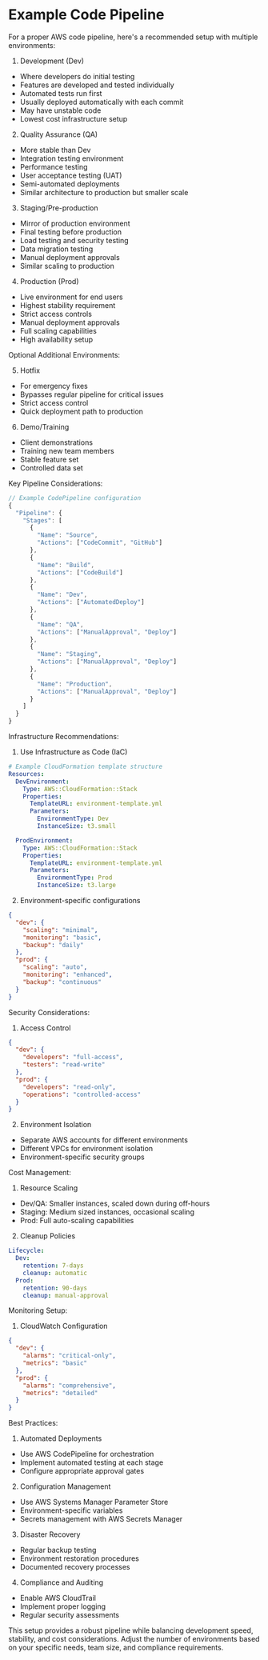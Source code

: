 # Example Code Pipeline

For a proper AWS code pipeline, here's a recommended setup with multiple environments:

1. Development (Dev)

* Where developers do initial testing
* Features are developed and tested individually
* Automated tests run first
* Usually deployed automatically with each commit
* May have unstable code
* Lowest cost infrastructure setup

2. Quality Assurance (QA)

* More stable than Dev
* Integration testing environment
* Performance testing
* User acceptance testing (UAT)
* Semi-automated deployments
* Similar architecture to production but smaller scale

3. Staging/Pre-production

* Mirror of production environment
* Final testing before production
* Load testing and security testing
* Data migration testing
* Manual deployment approvals
* Similar scaling to production

4. Production (Prod)

* Live environment for end users
* Highest stability requirement
* Strict access controls
* Manual deployment approvals
* Full scaling capabilities
* High availability setup

Optional Additional Environments:

5. Hotfix

* For emergency fixes
* Bypasses regular pipeline for critical issues
* Strict access control
* Quick deployment path to production

6. Demo/Training

* Client demonstrations
* Training new team members
* Stable feature set
* Controlled data set

Key Pipeline Considerations:

```typescript
// Example CodePipeline configuration
{
  "Pipeline": {
    "Stages": [
      {
        "Name": "Source",
        "Actions": ["CodeCommit", "GitHub"]
      },
      {
        "Name": "Build",
        "Actions": ["CodeBuild"]
      },
      {
        "Name": "Dev",
        "Actions": ["AutomatedDeploy"]
      },
      {
        "Name": "QA",
        "Actions": ["ManualApproval", "Deploy"]
      },
      {
        "Name": "Staging",
        "Actions": ["ManualApproval", "Deploy"]
      },
      {
        "Name": "Production",
        "Actions": ["ManualApproval", "Deploy"]
      }
    ]
  }
}
```

Infrastructure Recommendations:

1. Use Infrastructure as Code (IaC)

```yaml
# Example CloudFormation template structure
Resources:
  DevEnvironment:
    Type: AWS::CloudFormation::Stack
    Properties:
      TemplateURL: environment-template.yml
      Parameters:
        EnvironmentType: Dev
        InstanceSize: t3.small

  ProdEnvironment:
    Type: AWS::CloudFormation::Stack
    Properties:
      TemplateURL: environment-template.yml
      Parameters:
        EnvironmentType: Prod
        InstanceSize: t3.large
```

2. Environment-specific configurations

```json
{
  "dev": {
    "scaling": "minimal",
    "monitoring": "basic",
    "backup": "daily"
  },
  "prod": {
    "scaling": "auto",
    "monitoring": "enhanced",
    "backup": "continuous"
  }
}
```

Security Considerations:

1. Access Control

```json
{
  "dev": {
    "developers": "full-access",
    "testers": "read-write"
  },
  "prod": {
    "developers": "read-only",
    "operations": "controlled-access"
  }
}
```

2. Environment Isolation

* Separate AWS accounts for different environments
* Different VPCs for environment isolation
* Environment-specific security groups

Cost Management:

1. Resource Scaling

* Dev/QA: Smaller instances, scaled down during off-hours
* Staging: Medium sized instances, occasional scaling
* Prod: Full auto-scaling capabilities

2. Cleanup Policies

```yaml
Lifecycle:
  Dev:
    retention: 7-days
    cleanup: automatic
  Prod:
    retention: 90-days
    cleanup: manual-approval
```

Monitoring Setup:

1. CloudWatch Configuration

```json
{
  "dev": {
    "alarms": "critical-only",
    "metrics": "basic"
  },
  "prod": {
    "alarms": "comprehensive",
    "metrics": "detailed"
  }
}
```

Best Practices:

1. Automated Deployments

* Use AWS CodePipeline for orchestration
* Implement automated testing at each stage
* Configure appropriate approval gates

2. Configuration Management

* Use AWS Systems Manager Parameter Store
* Environment-specific variables
* Secrets management with AWS Secrets Manager

3. Disaster Recovery

* Regular backup testing
* Environment restoration procedures
* Documented recovery processes

4. Compliance and Auditing

* Enable AWS CloudTrail
* Implement proper logging
* Regular security assessments

This setup provides a robust pipeline while balancing development speed, stability, and cost considerations. Adjust the number of environments based on your specific needs, team size, and compliance requirements.
